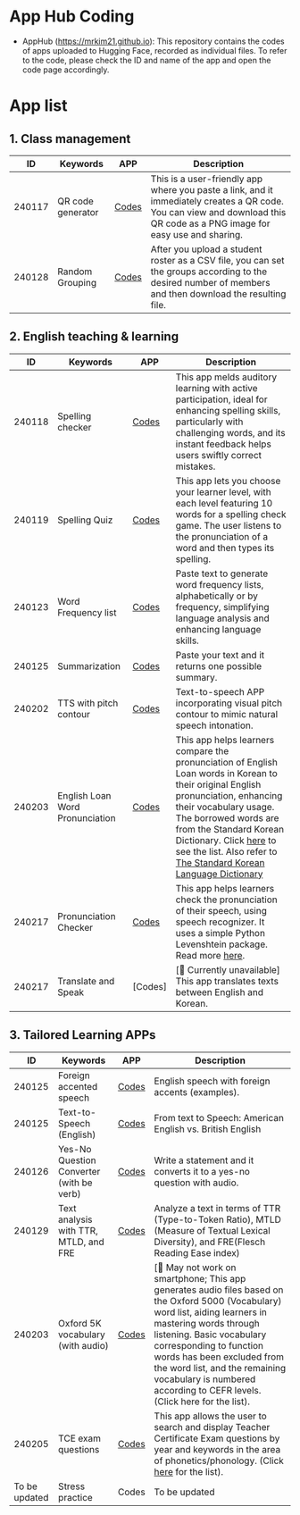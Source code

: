 # App Hub Coding

+ AppHub (https://mrkim21.github.io): This repository contains the codes of apps uploaded to Hugging Face, recorded as individual files. To refer to the code, please check the ID and name of the app and open the code page accordingly.

# App list

## 1. Class management

|ID|Keywords|APP|Description|
|--|--|--|--|
|240117 |	QR code generator|[Codes](https://github.com/mrkim21/mrkim21.github.io/blob/main/appfolder/appcodes/240117_qrcode.ipynb)|This is a user-friendly app where you paste a link, and it immediately creates a QR code. You can view and download this QR code as a PNG image for easy use and sharing.|
|240128	| Random Grouping |[Codes](https://github.com/mrkim21/mrkim21.github.io/blob/main/appfolder/appcodes/240117_qrcode.ipynb)|After you upload a student roster as a CSV file, you can set the groups according to the desired number of members and then download the resulting file.|

## 2. English teaching & learning

|ID|Keywords|APP|Description|
|--|--|--|--|
|240118 |	Spelling checker |[Codes](https://github.com/mrkim21/mrkim21.github.io/blob/main/appfolder/appcodes/240118_spelling.ipynb)|This app melds auditory learning with active participation, ideal for enhancing spelling skills, particularly with challenging words, and its instant feedback helps users swiftly correct mistakes.|
|240119	| Spelling Quiz |[Codes](https://github.com/mrkim21/mrkim21.github.io/blob/main/appfolder/appcodes/240128_spelling_quiz.ipynb)|This app lets you choose your learner level, with each level featuring 10 words for a spelling check game. The user listens to the pronunciation of a word and then types its spelling.|
|240123	| Word Frequency list| [Codes](https://github.com/mrkim21/mrkim21.github.io/blob/main/appfolder/appcodes/240123_freqlist.ipynb)|Paste text to generate word frequency lists, alphabetically or by frequency, simplifying language analysis and enhancing language skills.|
|240125	| Summarization| [Codes](https://github.com/mrkim21/mrkim21.github.io/blob/main/appfolder/appcodes/240125_summarization.ipynb)|Paste your text and it returns one possible summary.|
|240202	| TTS with pitch contour |[Codes](https://github.com/mrkim21/mrkim21.github.io/blob/main/appfolder/appcodes/240202_tts_pitch.ipynb)|Text-to-speech APP incorporating visual pitch contour to mimic natural speech intonation.|
|240203 |	English Loan Word Pronunciation |[Codes](https://github.com/mrkim21/mrkim21.github.io/blob/main/appfolder/appcodes/240203_korean_english.ipynb)|This app helps learners compare the pronunciation of English Loan words in Korean to their original English pronunciation, enhancing their vocabulary usage. The borrowed words are from the Standard Korean Dictionary. Click [here](https://github.com/MK316/Spring2024/blob/main/data/FKE.csv) to see the list. Also refer to [The Standard Korean Language Dictionary](https://stdict.korean.go.kr/main/main.do)|
|240217	| Pronunciation Checker | [Codes](https://github.com/mrkim21/mrkim21.github.io/blob/main/appfolder/appcodes/240217_pronunciation_checker.ipynb)|This app helps learners check the pronunciation of their speech, using speech recognizer. It uses a simple Python Levenshtein package. Read more [here](https://github.com/mrkim21/mrkim21.github.io/blob/main/appfolder/proncheckcaution.md).|
| 240217	| Translate and Speak |[Codes]|[📌 Currently unavailable] This app translates texts between English and Korean.|

## 3. Tailored Learning APPs
|ID|Keywords|APP|Description|
|--|--|--|--|
|240125 |	Foreign accented speech |[Codes](https://github.com/mrkim21/mrkim21.github.io/blob/main/appfolder/appcodes/240125_foreignaccent.ipynb)|English speech with foreign accents (examples).|
|240125 |	Text-to-Speech (English) |[Codes](https://github.com/mrkim21/mrkim21.github.io/blob/main/appfolder/appcodes/240125_tts_english.ipynb)|From text to Speech: American English vs. British English|
|240126	| Yes-No Question Converter (with be verb) |[Codes](https://github.com/mrkim21/mrkim21.github.io/blob/main/appfolder/appcodes/240126_yesno_converter.ipynb)| Write a statement and it converts it to a yes-no question with audio.|
|240129	| Text analysis with TTR, MTLD, and FRE |[Codes](https://github.com/mrkim21/mrkim21.github.io/blob/main/appfolder/appcodes/240129_textanalysis01.ipynb)|Analyze a text in terms of TTR (Type-to-Token Ratio), MTLD (Measure of Textual Lexical Diversity), and FRE(Flesch Reading Ease index)|
|240203	| Oxford 5K vocabulary (with audio) |[Codes](https://github.com/mrkim21/mrkim21.github.io/blob/main/appfolder/appcodes/240203_oxford5k_audio.ipynb)| [📌 May not work on smartphone; This app generates audio files based on the Oxford 5000 (Vocabulary) word list, aiding learners in mastering words through listening. Basic vocabulary corresponding to function words has been excluded from the word list, and the remaining vocabulary is numbered according to CEFR levels. (Click here for the list).|
|240205 |	TCE exam questions |[Codes](https://github.com/mrkim21/mrkim21.github.io/blob/main/appfolder/appcodes/240205_TCE.ipynb)|This app allows the user to search and display Teacher Certificate Exam questions by year and keywords in the area of phonetics/phonology. (Click [here](https://github.com/MK316/TExams/blob/main/TExams.csv) for the list).|
|To be updated|	Stress practice |Codes | To be updated|




